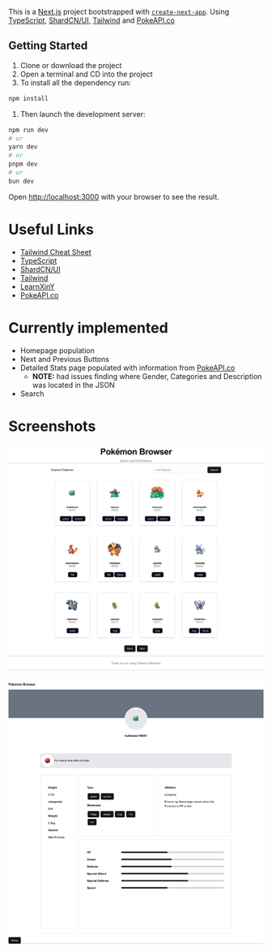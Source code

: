This is a [Next.js](https://nextjs.org) project bootstrapped with [`create-next-app`](https://nextjs.org/docs/app/api-reference/cli/create-next-app). Using [TypeScript](https://www.typescriptlang.org/), [ShardCN/UI](https://ui.shadcn.com/), [Tailwind](https://tailwindcss.com/) and [PokeAPI.co](https://PokeAPI.co)

## Getting Started

1. Clone or download the project 
1. Open a terminal and CD into the project
1. To install all the dependency run:
```sh
npm install
```
1. Then launch the development server:

```bash
npm run dev
# or
yarn dev
# or
pnpm dev
# or
bun dev
```

Open [http://localhost:3000](http://localhost:3000) with your browser to see the result.

# Useful Links
- [Tailwind Cheat Sheet](https://www.creative-tim.com/twcomponents/cheatsheet)
- [TypeScript](https://www.typescriptlang.org/)
- [ShardCN/UI](https://ui.shadcn.com/)
- [Tailwind](https://tailwindcss.com/)
- [LearnXinY](https://learnxinyminutes.com/typescript/)
- [PokeAPI.co](https://PokeAPI.co)

# Currently implemented
- Homepage population
- Next and Previous Buttons
- Detailed Stats page populated with information from [PokeAPI.co](https://PokeAPI.co)
    - **NOTE:** had issues finding where Gender, Categories and Description was located in the JSON
- Search

# Screenshots

![alt text](./Images/HomePage.png "Home Page")

![alt text](./Images/Stats.png "Stats Page")


